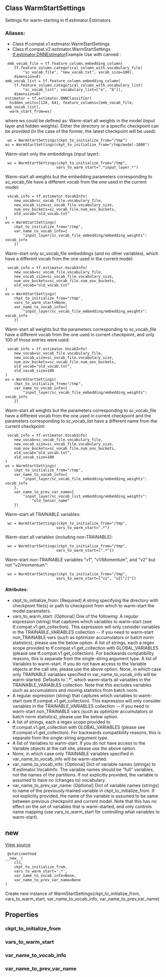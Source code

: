 ## Class WarmStartSettings
Settings for warm-starting in tf.estimator.Estimators.
### Aliases:
- Class tf.compat.v1.estimator.WarmStartSettings
- Class tf.compat.v2.estimator.WarmStartSettings
[tf.estimator.DNNEstimator](https://tensorflow.google.cn/api_docs/python/tf/estimator/DNNEstimator)Example Use with canned :


```
 emb_vocab_file = tf.feature_column.embedding_column(
    tf.feature_column.categorical_column_with_vocabulary_file(
        "sc_vocab_file", "new_vocab.txt", vocab_size=100),
    dimension=8)
emb_vocab_list = tf.feature_column.embedding_column(
    tf.feature_column.categorical_column_with_vocabulary_list(
        "sc_vocab_list", vocabulary_list=["a", "b"]),
    dimension=8)
estimator = tf.estimator.DNNClassifier(
  hidden_units=[128, 64], feature_columns=[emb_vocab_file, emb_vocab_list],
  warm_start_from=ws)
```
where ws could be defined as:
Warm-start all weights in the model (input layer and hidden weights). Either the directory or a specific checkpoint can be provided (in the case of the former, the latest checkpoint will be used):

```
 ws = WarmStartSettings(ckpt_to_initialize_from="/tmp")
ws = WarmStartSettings(ckpt_to_initialize_from="/tmp/model-1000")
```
Warm-start only the embeddings (input layer):

```
 ws = WarmStartSettings(ckpt_to_initialize_from="/tmp",
                       vars_to_warm_start=".*input_layer.*")
```
Warm-start all weights but the embedding parameters corresponding to sc_vocab_file have a different vocab from the one used in the current model:

```
 vocab_info = tf.estimator.VocabInfo(
    new_vocab=sc_vocab_file.vocabulary_file,
    new_vocab_size=sc_vocab_file.vocabulary_size,
    num_oov_buckets=sc_vocab_file.num_oov_buckets,
    old_vocab="old_vocab.txt"
)
ws = WarmStartSettings(
    ckpt_to_initialize_from="/tmp",
    var_name_to_vocab_info={
        "input_layer/sc_vocab_file_embedding/embedding_weights": vocab_info
    })
```
Warm-start only sc_vocab_file embeddings (and no other variables), which have a different vocab from the one used in the current model:

```
 vocab_info = tf.estimator.VocabInfo(
    new_vocab=sc_vocab_file.vocabulary_file,
    new_vocab_size=sc_vocab_file.vocabulary_size,
    num_oov_buckets=sc_vocab_file.num_oov_buckets,
    old_vocab="old_vocab.txt"
)
ws = WarmStartSettings(
    ckpt_to_initialize_from="/tmp",
    vars_to_warm_start=None,
    var_name_to_vocab_info={
        "input_layer/sc_vocab_file_embedding/embedding_weights": vocab_info
    })
```
Warm-start all weights but the parameters corresponding to sc_vocab_file have a different vocab from the one used in current checkpoint, and only 100 of those entries were used:

```
 vocab_info = tf.estimator.VocabInfo(
    new_vocab=sc_vocab_file.vocabulary_file,
    new_vocab_size=sc_vocab_file.vocabulary_size,
    num_oov_buckets=sc_vocab_file.num_oov_buckets,
    old_vocab="old_vocab.txt",
    old_vocab_size=100
)
ws = WarmStartSettings(
    ckpt_to_initialize_from="/tmp",
    var_name_to_vocab_info={
        "input_layer/sc_vocab_file_embedding/embedding_weights": vocab_info
    })
```
Warm-start all weights but the parameters corresponding to sc_vocab_file have a different vocab from the one used in current checkpoint and the parameters corresponding to sc_vocab_list have a different name from the current checkpoint:

```
 vocab_info = tf.estimator.VocabInfo(
    new_vocab=sc_vocab_file.vocabulary_file,
    new_vocab_size=sc_vocab_file.vocabulary_size,
    num_oov_buckets=sc_vocab_file.num_oov_buckets,
    old_vocab="old_vocab.txt",
    old_vocab_size=100
)
ws = WarmStartSettings(
    ckpt_to_initialize_from="/tmp",
    var_name_to_vocab_info={
        "input_layer/sc_vocab_file_embedding/embedding_weights": vocab_info
    },
    var_name_to_prev_var_name={
        "input_layer/sc_vocab_list_embedding/embedding_weights":
            "old_tensor_name"
    })
```
Warm-start all TRAINABLE variables:

```
 ws = WarmStartSettings(ckpt_to_initialize_from="/tmp",
                       vars_to_warm_start=".*")
```
Warm-start all variables (including non-TRAINABLE):

```
 ws = WarmStartSettings(ckpt_to_initialize_from="/tmp",
                       vars_to_warm_start=[".*"])
```
Warm-start non-TRAINABLE variables "v1", "v1/Momentum", and "v2" but not "v2/momentum":

```
 ws = WarmStartSettings(ckpt_to_initialize_from="/tmp",
                       vars_to_warm_start=["v1", "v2[^/]"])
```
#### Attributes:
- ckpt_to_initialize_from: [Required] A string specifying the directory with checkpoint file(s) or path to checkpoint from which to warm-start the model parameters.
- vars_to_warm_start: [Optional] One of the following:
A regular expression (string) that captures which variables to warm-start (see tf.compat.v1.get_collection). This expression will only consider variables in the TRAINABLE_VARIABLES collection -- if you need to warm-start non_TRAINABLE vars (such as optimizer accumulators or batch norm statistics), please use the below option.
A list of strings, each a regex scope provided to tf.compat.v1.get_collection with GLOBAL_VARIABLES (please see tf.compat.v1.get_collection). For backwards compatibility reasons, this is separate from the single-string argument type.
A list of Variables to warm-start. If you do not have access to the Variable objects at the call site, please use the above option.
None, in which case only TRAINABLE variables specified in var_name_to_vocab_info will be warm-started.
Defaults to '.*', which warm-starts all variables in the TRAINABLE_VARIABLES collection. Note that this excludes variables such as accumulators and moving statistics from batch norm.
- A regular expression (string) that captures which variables to warm-start (see tf.compat.v1.get_collection). This expression will only consider variables in the TRAINABLE_VARIABLES collection -- if you need to warm-start non_TRAINABLE vars (such as optimizer accumulators or batch norm statistics), please use the below option.
- A list of strings, each a regex scope provided to tf.compat.v1.get_collection with GLOBAL_VARIABLES (please see tf.compat.v1.get_collection). For backwards compatibility reasons, this is separate from the single-string argument type.
- A list of Variables to warm-start. If you do not have access to the Variable objects at the call site, please use the above option.
- None, in which case only TRAINABLE variables specified in var_name_to_vocab_info will be warm-started.
- var_name_to_vocab_info: [Optional] Dict of variable names (strings) to tf.estimator.VocabInfo. The variable names should be "full" variables, not the names of the partitions. If not explicitly provided, the variable is assumed to have no (changes to) vocabulary.
- var_name_to_prev_var_name: [Optional] Dict of variable names (strings) to name of the previously-trained variable in ckpt_to_initialize_from. If not explicitly provided, the name of the variable is assumed to be same between previous checkpoint and current model. Note that this has no effect on the set of variables that is warm-started, and only controls name mapping (use vars_to_warm_start for controlling what variables to warm-start).
## __new__
[View source](https://github.com/tensorflow/estimator/tree/master/tensorflow_estimator/python/estimator/estimator.py)


```
 @staticmethod
__new__(
    cls,
    ckpt_to_initialize_from,
    vars_to_warm_start='.*',
    var_name_to_vocab_info=None,
    var_name_to_prev_var_name=None
)
```
Create new instance of WarmStartSettings(ckpt_to_initialize_from, vars_to_warm_start, var_name_to_vocab_info, var_name_to_prev_var_name)
## Properties
### ckpt_to_initialize_from
### vars_to_warm_start
### var_name_to_vocab_info
### var_name_to_prev_var_name
